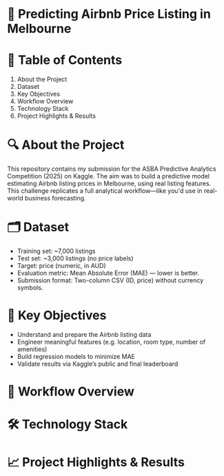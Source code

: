 # 🚀 Predicting Airbnb Price Listing in Melbourne

# 📌 Table of Contents
1. About the Project
2. Dataset
3. Key Objectives
4. Workflow Overview
5. Technology Stack
6. Project Highlights & Results

# 🔍 About the Project
This repository contains my submission for the ASBA Predictive Analytics Competition (2025) on Kaggle. The aim was to build a predictive model estimating Airbnb listing prices in Melbourne, using real listing features. This challenge replicates a full analytical workflow—like you'd use in real-world business forecasting.

# 🗂 Dataset
- Training set: ~7,000 listings
- Test set: ~3,000 listings (no price labels)
- Target: price (numeric, in AUD)
- Evaluation metric: Mean Absolute Error (MAE) — lower is better.
- Submission format: Two-column CSV (ID, price) without currency symbols.
  
# 🎯 Key Objectives
- Understand and prepare the Airbnb listing data
- Engineer meaningful features (e.g. location, room type, number of amenities)
- Build regression models to minimize MAE
- Validate results via Kaggle’s public and final leaderboard

# 🧠 Workflow Overview


# 🛠️ Technology Stack


# 📈 Project Highlights & Results
